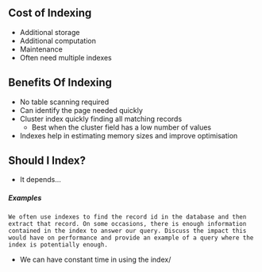 ## Cost of Indexing
- Additional storage
- Additional computation
- Maintenance
- Often need multiple indexes

## Benefits Of Indexing
- No table scanning required
- Can identify the page needed quickly
- Cluster index quickly finding all matching records
	- Best when the cluster field has a low number of values
- Indexes help in estimating memory sizes and improve optimisation 

## Should I Index?
- It depends...

##### Examples

```
We often use indexes to find the record id in the database and then extract that record. On some occasions, there is enough information contained in the index to answer our query. Discuss the impact this would have on performance and provide an example of a query where the index is potentially enough.
```

- We can have constant time in using the index/ 